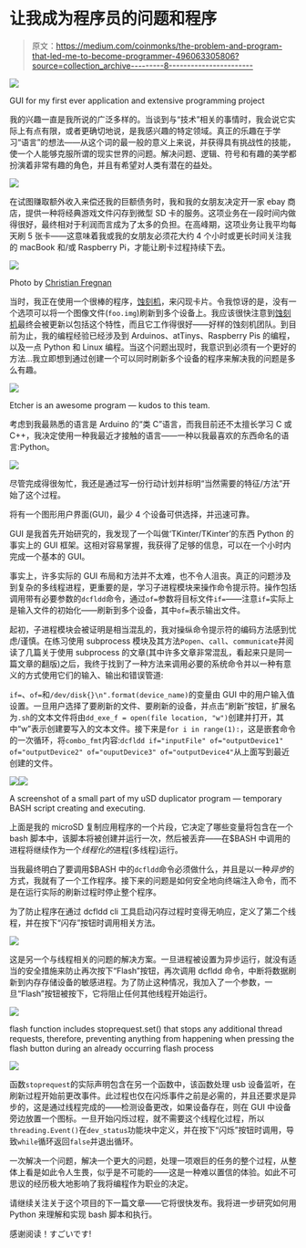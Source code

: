 # 让我成为程序员的问题和程序

> 原文：<https://medium.com/coinmonks/the-problem-and-program-that-led-me-to-become-programmer-496063305806?source=collection_archive---------8----------------------->

![](img/f4822c708a5d6278e04d58388c5c508e.png)

GUI for my first ever application and extensive programming project

我的兴趣一直是我所说的广泛多样的。当谈到与“技术”相关的事情时，我会说它实际上有点有限，或者更确切地说，是我感兴趣的特定领域。真正的乐趣在于学习“语言”的想法——从这个词的最一般的意义上来说，并获得具有挑战性的技能，使一个人能够克服所谓的现实世界的问题。解决问题、逻辑、符号和有趣的美学都扮演着非常有趣的角色，并且有希望对人类有潜在的益处。

![](img/a7f9c4b6ae33e2baa7e831bcb8599bf0.png)

在试图赚取额外收入来偿还我的巨额债务时，我和我的女朋友决定开一家 ebay 商店，提供一种将经典游戏文件闪存到微型 SD 卡的服务。这项业务在一段时间内做得很好，最终相对于利润而言成为了太多的负担。在高峰期，这项业务让我平均每天刷 5 张卡——这意味着我或我的女朋友必须花大约 4 个小时或更长时间关注我的 macBook 和/或 Raspberry Pi，才能让刷卡过程持续下去。

![](img/1b167da7a01ea6741a539c14bbe870fa.png)

Photo by [Christian Fregnan](https://unsplash.com/@christianfregnan?utm_source=medium&utm_medium=referral)

当时，我正在使用一个很棒的程序，[蚀刻机](https://etcher.io/)，来闪现卡片。令我惊讶的是，没有一个选项可以将一个图像文件(`foo.img`)刷新到多个设备上。我应该很快注意到[蚀刻机](https://etcher.io/)最终会被更新以包括这个特性，而且它工作得很好——好样的蚀刻机团队。到目前为止，我的编程经验已经涉及到 Arduinos、atTinys、Raspberry Pis 的编程，以及一点 Python 和 Linux 编程。当这个问题出现时，我意识到必须有一个更好的方法…我立即想到通过创建一个可以同时刷新多个设备的程序来解决我的问题是多么有趣。

![](img/0c0dad906604d6d6e492b37795b85cbb.png)

Etcher is an awesome program — kudos to this team.

考虑到我最熟悉的语言是 Arduino 的“类 C”语言，而我目前还不太擅长学习 C 或 C++，我决定使用一种我最近才接触的语言——一种以我最喜欢的东西命名的语言:Python。

![](img/f7664aefd7c0cddf560a683cd791e068.png)

尽管完成得很匆忙，我还是通过写一份行动计划并标明“当然需要的特征/方法”开始了这个过程。

将有一个图形用户界面(GUI)，最少 4 个设备可供选择，并迅速可靠。

GUI 是我首先开始研究的，我发现了一个叫做‘TKinter/TKinter’的东西 Python 的事实上的 GUI 框架。这相对容易掌握，我获得了足够的信息，可以在一个小时内完成一个基本的 GUI。

事实上，许多实际的 GUI 布局和方法并不太难，也不令人沮丧。真正的问题涉及到复杂的多线程进程，更重要的是，学习子进程模块来操作命令提示符。操作包括调用带有必要参数的`dcfldd`命令，通过`of=`参数将目标文件`if=`——注意`if=`实际上是输入文件的初始化——刷新到多个设备，其中`of=`表示输出文件。

起初，子进程模块会被证明是相当混乱的，我对操纵命令提示符的编码方法感到忧虑/谨慎。在练习使用 subprocess 模块及其方法`Popen`、`call`、`communicate`并阅读了几篇关于使用 subprocess 的文章(其中许多文章非常混乱，看起来只是同一篇文章的翻版)之后，我终于找到了一种方法来调用必要的系统命令并以一种有意义的方式使用它们的输入、输出和错误管道:

`if=`、`of=`和`/dev/disk{}\n".format(device_name)`的变量由 GUI 中的用户输入值设置。一旦用户选择了要刷新的文件、要刷新的设备，并点击“刷新”按钮，扩展名为`.sh`的文本文件将由`dd_exe_f = open(file location, "w")`创建并打开，其中“w”表示创建要写入的文本文件。接下来是`for i in range(1):`，这是嵌套命令的一次循环，将`combo_fmt`内容:`dcfldd if="inputFile" of="outputDevice1" of="outputDevice2" of="ouputDevice3" of="outputDevice4"`从上面写到最近创建的文件。

![](img/8916317143e8d1a66e4a586e8c091659.png)![](img/faa71c44553e450062d38d7c0f83da00.png)

A screenshot of a small part of my uSD duplicator program — temporary BASH script creating and executing.

上面是我的 microSD 复制应用程序的一个片段，它决定了哪些变量将包含在一个 bash 脚本中，该脚本将被创建并运行一次，然后被丢弃——在$BASH 中调用的进程将继续作为一个*线程化的*进程(多线程)运行。

当我最终明白了要调用$BASH 中的`dcfldd`命令必须做什么，并且是以一种*异步*的方式，我就有了一个工作程序。接下来的问题是如何安全地向终端注入命令，而不是在运行实际的刷新过程时停止整个程序。

为了防止程序在通过 dcfldd cli 工具启动闪存过程时变得无响应，定义了第二个线程，并在按下“闪存”按钮时调用相关方法。

![](img/47daf9f69a91586800623c4f1725844d.png)

这是另一个与线程相关的问题的解决方案。一旦进程被设置为异步运行，就没有适当的安全措施来防止再次按下“Flash”按钮，再次调用 dcfldd 命令，中断将数据刷新到内存存储设备的敏感进程。为了防止这种情况，我加入了一个参数，一旦“Flash”按钮被按下，它将阻止任何其他线程开始运行。

![](img/8713ff64aa7bf9c4c69c04e4015a8cbb.png)

flash function includes stoprequest.set() that stops any additional thread requests, therefore, preventing anything from happening when pressing the flash button during an already occurring flash process

![](img/a8148f99b2a4dfd8875ce920da5cd9bc.png)

函数`stoprequest`的实际声明包含在另一个函数中，该函数处理 usb 设备监听，在刷新过程开始前更改事件。此过程也仅在闪烁事件之前是必需的，并且还要求是异步的，这是通过线程完成的——检测设备更改，如果设备存在，则在 GUI 中设备旁边放置一个图标。一旦开始闪烁过程，就不需要这个线程化过程，所以`threading.Event()`在`dev_status`功能块中定义，并在按下“闪烁”按钮时调用，导致`while`循环返回`false`并退出循环。

一次解决一个问题，解决一个更大的问题，处理一项艰巨的任务的整个过程，从整体上看是如此令人生畏，似乎是不可能的——这是一种难以置信的体验。如此不可思议的经历极大地影响了我将编程作为职业的决定。

请继续关注关于这个项目的下一篇文章——它将很快发布。我将进一步研究如何用 Python 来理解和实现 bash 脚本和执行。

感谢阅读！すごいです!